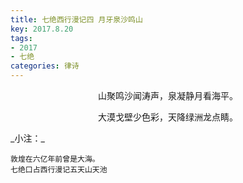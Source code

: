 ```yaml
---
title: 七绝西行漫记四 月牙泉沙鸣山
key: 2017.8.20
tags: 
- 2017
- 七绝
categories: 律诗
---
```


<p align="center">山聚鸣沙闻涛声，泉凝静月看海平。
</p>
<p align="center">大漠戈壁少色彩，天降绿洲龙点睛。
</p>
_小注：_

```
敦煌在六亿年前曾是大海。
七绝口占西行漫记五天山天池
```